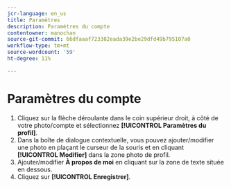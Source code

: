 ```yaml
---
jcr-language: en_us
title: Paramètres
description: Paramètres du compte
contentowner: manochan
source-git-commit: 66dfaaaf723382eada39e2be29dfd49b795107a0
workflow-type: tm+mt
source-wordcount: '59'
ht-degree: 11%

---
```




# Paramètres du compte

1. Cliquez sur la flèche déroulante dans le coin supérieur droit, à côté de votre photo/compte et sélectionnez **[!UICONTROL Paramètres du profil]**.
1. Dans la boîte de dialogue contextuelle, vous pouvez ajouter/modifier une photo en plaçant le curseur de la souris et en cliquant **[!UICONTROL Modifier]** dans la zone photo de profil.
1. Ajouter/modifier **À propos de moi** en cliquant sur la zone de texte située en dessous.
1. Cliquez sur **[!UICONTROL Enregistrer]**.
